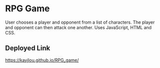 # RPG Game
User chooses a player and opponent from a list of characters. The player and opponent can then attack one another.
Uses JavaScript, HTML and CSS. 

## Deployed Link
https://kayjlou.github.io/RPG_game/

